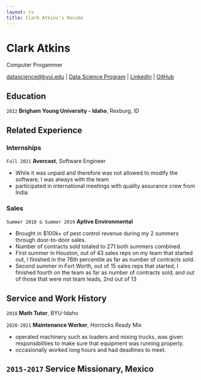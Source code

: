 ```yaml
---
layout: cv
title: Clark Atkins's Resume
---
```

# Clark Atkins
Computer Progammer

<div id="webaddress">
<a href="datascience@byui.edu">datascience@byui.edu</a>
| <a href="https://byuidatascience.github.io/development.html">Data Science Program</a>
| <a href="https://www.linkedin.com/groups/13537407/">LinkedIn</a>
| <a href="https://github.com/byuids-resumes">GitHub</a>
</div>

<!-- https://www.monique.tech/the-art-of-markdown -->

## Education

`2022`
__Brigham Young University - Idaho__, Rexburg, ID


## Related Experience

### Internships
`Fall 2021`
__Avercast__, Software Engineer

- While it was unpaid and therefore was not allowed to modify the software, I was always with the team
- participated in international meetings with quality assurance crew from India


### Sales

`Summer 2018 & Summer 2019`
__Aptive Environmental__

- Brought in $100k+ of pest control revenue during my 2 summers through door-to-door sales.
- Number of contracts sold totaled to 271 both summers combined.
- First summer in Houston, out of 43 sales reps on my team that started out, I finished in the 76th percentile as far as number of contracts sold.
- Second summer in Fort Worth, out of 15 sales reps that started, I finished fourth on the team as far as number of contracts sold, and out of those that were not team leads, 2nd out of 13

## Service and Work History

`2018`
__Math Tutor__, BYU-Idaho

`2020-2021`
__Maintenance Worker__, Horrocks Ready Mix
- operated machinery such as loaders and mixing trucks, was given responsibilities to make sure that equipment was running properly.
- occasionally worked long hours and had deadlines to meet.


`2015-2017`
__Service Missionary__, Mexico
- 

<!-- ### Footer

Last updated: May 2013 -->


